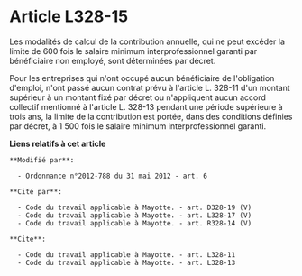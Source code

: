 # Article L328-15

Les modalités de calcul de la contribution annuelle, qui ne peut excéder la limite de 600 fois le salaire minimum
interprofessionnel garanti par bénéficiaire non employé, sont déterminées par décret. 

Pour les entreprises qui n'ont occupé aucun bénéficiaire de l'obligation d'emploi, n'ont passé aucun contrat prévu à
l'article L. 328-11 d'un montant supérieur à un montant fixé par décret ou n'appliquent aucun accord collectif mentionné à
l'article L. 328-13 pendant une période supérieure à trois ans, la limite de la contribution est portée, dans des conditions
définies par décret, à 1 500 fois le salaire minimum interprofessionnel garanti.

**Liens relatifs à cet article**

	**Modifié par**:

	  - Ordonnance n°2012-788 du 31 mai 2012 - art. 6

	**Cité par**:

	  - Code du travail applicable à Mayotte. - art. D328-19 (V)
	  - Code du travail applicable à Mayotte. - art. L328-17 (V)
	  - Code du travail applicable à Mayotte. - art. R328-14 (V)

	**Cite**:

	  - Code du travail applicable à Mayotte. - art. L328-11
	  - Code du travail applicable à Mayotte. - art. L328-13
